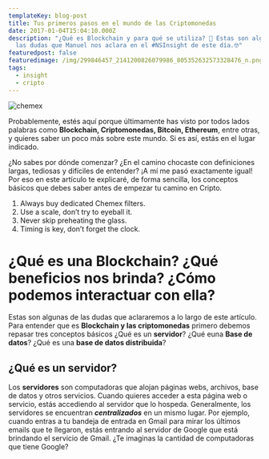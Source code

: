 ```yaml
---
templateKey: blog-post
title: Tus primeros pasos en el mundo de las Criptomonedas
date: 2017-01-04T15:04:10.000Z
description: "¿Qué es Blockchain y para qué se utiliza? 🤔 Estas son algunas de
  las dudas que Manuel nos aclara en el #NSInsight de este día.🤓"
featuredpost: false
featuredimage: /img/299846457_2141200826079986_805352632573328476_n.png
tags:
  - insight
  - cripto
---
```

![chemex](/img/299846457_2141200826079986_805352632573328476_n.png)

Probablemente, estés aquí porque últimamente has visto por todos lados palabras como **Blockchain, Criptomonedas, Bitcoin, Ethereum**, entre otras, y quieres saber un poco más sobre este mundo. Si es así, estás en el lugar indicado.

¿No sabes por dónde comenzar? ¿En el camino chocaste con definiciones largas, tediosas y difíciles de entender? ¡A mí me pasó exactamente igual! Por eso en este artículo te explicaré, de forma sencilla, los conceptos básicos que debes saber antes de empezar tu camino en Cripto.

1. Always buy dedicated Chemex filters.
2. Use a scale, don’t try to eyeball it.
3. Never skip preheating the glass.
4. Timing is key, don’t forget the clock.

# ¿Qué es una Blockchain? ¿Qué beneficios nos brinda? ¿Cómo podemos interactuar con ella?

Estas son algunas de las dudas que aclararemos a lo largo de este artículo. Para entender que es **Blockchain y las criptomonedas** primero debemos repasar tres conceptos básicos ¿Qué es un **servidor**? ¿Qué euna **Base de datos**? ¿Qué es una **base de datos distribuida**?

## ¿Qué es un **servidor**?

Los **servidores** son computadoras que alojan páginas webs, archivos, base de datos y otros servicios. Cuando quieres acceder a esta página web o servicio, estás accediendo al servidor que lo hospeda. Generalmente, los servidores se encuentran ***centralizados*** en un mismo lugar. Por ejemplo, cuando entras a tu bandeja de entrada en Gmail para mirar los últimos emails que te llegaron, estás entrando al servidor de Google que está brindando el servicio de Gmail. ¿Te imaginas la cantidad de computadoras que tiene Google?